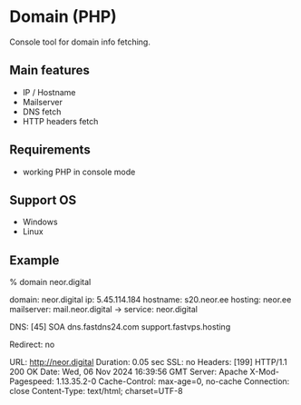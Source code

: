 # Domain (PHP)
Console tool for domain info fetching.

## Main features
- IP / Hostname
- Mailserver
- DNS fetch
- HTTP headers fetch

## Requirements
- working PHP in console mode

## Support OS
- Windows
- Linux

## Example
% domain neor.digital

domain:     neor.digital
ip:         5.45.114.184
hostname:   s20.neor.ee
hosting:    neor.ee
mailserver: mail.neor.digital -> service: neor.digital

DNS:  [45]
  SOA dns.fastdns24.com support.fastvps.hosting

Redirect: no

URL:  http://neor.digital  Duration: 0.05 sec   SSL: no
Headers:  [199]
  HTTP/1.1 200 OK
  Date: Wed, 06 Nov 2024 16:39:56 GMT
  Server: Apache
  X-Mod-Pagespeed: 1.13.35.2-0
  Cache-Control: max-age=0, no-cache
  Connection: close
  Content-Type: text/html; charset=UTF-8
